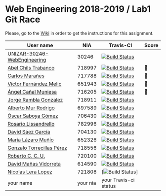 # Web Engineering 2018-2019 / Lab1 Git Race

Please, go to the [Wiki](https://github.com/UNIZAR-30246-WebEngineering/lab1-git-race/wiki) in order to get the instructions for this assignment.

User name | NIA | Travis-CI|Score
----------|-----|----------|-----
[UNIZAR-30246-WebEngineering](https://github.com/UNIZAR-30246-WebEngineering/lab1-git-race) |30246 | [![Build Status](https://travis-ci.org/UNIZAR-30246-WebEngineering/lab1-git-race.svg?branch=master)](https://travis-ci.org/UNIZAR-30246-WebEngineering/lab1-git-race)
[Abel Chils Trabanco](https://github.com/AbelChT) | 718997 | [![Build Status](https://travis-ci.com/AbelChT/lab1-git-race.svg)](https://travis-ci.com/AbelChT/lab1-git-race) | :gift:
[Carlos Marañes](https://github.com/carlosmn1997) | 717788 | [![Build Status](https://travis-ci.org/carlosmn1997/lab1-git-race.svg)](https://travis-ci.org/carlosmn1997/lab1-git-race) | :gift:
[Víctor Fernández Melic](https://github.com/Melic93) | 651943 | [![Build Status](https://travis-ci.org/Melic93/lab1-git-race.svg?branch=master)](https://travis-ci.com/Melic93/lab1-git-race) | :gift:
[Ángel Cañal Muniesa](https://github.com/lAngelP) | 716205 | [![Build Status](https://travis-ci.org/lAngelP/lab1-git-race.svg)](https://travis-ci.org/lAngelP/lab1-git-race) | :gift:
[Jorge Rambla Gonzalez](https://github.com/jorgeRambla) | 718911 | [![Build Status](https://travis-ci.org/jorgeRambla/lab1-git-race.svg)](https://travis-ci.org/jorgeRambla/lab1-git-race)
[Alberto Mur Rodrigo](https://github.com/697589) | 697589 | [![Build Status](https://travis-ci.org/697589/lab1-git-race.svg)](https://travis-ci.org/697589/lab1-git-race)
[Óscar Saboya Gómez](https://github.com/oscarsa) | 706430 | [![Build Status](https://travis-ci.org/oscarsa/lab1-git-race.svg)](https://travis-ci.org/oscarsa/lab1-git-race)
[Rosario Lissandrello](https://github.com/rslissa) | 782996| [![Build Status](https://travis-ci.org/rslissa/lab1-git-race.svg)](https://travis-ci.org/rslissa/lab1-git-race)
[David Sáez García](https://github.com/davidigea) | 704130 | [![Build Status](https://travis-ci.org/davidigea/lab1-git-race.svg)](https://travis-ci.org/davidigea/lab1-git-race)
[María Lázaro Muñío](https://github.com/mariaarino93) | 652326 |  [![Build Status](https://travis-ci.org/mariaarino93/lab1-git-race.svg)](https://travis-ci.org/mariaarino93/lab1-git-race)
[Gonzalo Torrecillas Pérez](https://github.com/gonzalotp) | 718556 | [![Build Status](https://travis-ci.org/gonzalotp/lab1-git-race.svg)](https://travis-ci.org/gonzalotp/lab1-git-race)
[Roberto C. C. U.](https://github.com/robertoccu/) | 720100 | [![Build Status](https://travis-ci.org/robertoccu/lab1-git-race.svg)](https://travis-ci.org/robertoccu/lab1-git-race)
[David Mañas Vidorreta](https://github.com/davidmavi16) | 614590 | [![Build Status](https://travis-ci.org/davidmavi16/lab1-git-race.svg)](https://travis-ci.org/davidmavi16/lab1-git-race)
[Nicolas Lera Lopez](https://github.com/nicoleralopez) | 721808 | [![Build Status](https://travis-ci.org/nicoleralopez/lab1-git-race.svg)]
your name | your nia | your Travis-ci status
